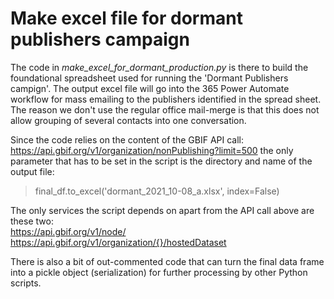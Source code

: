 
Make excel file for dormant publishers campaign
===============================================

The code in _make_excel_for_dormant_production.py_ is there to build the foundational spreadsheet used for running the 'Dormant Publishers campign'. The output excel file will go into the 365 Power Automate workflow for mass emailing to the publishers identified in the spread sheet. The reason we don't use the regular office mail-merge is that this does not allow grouping of several contacts into one conversation.

Since the code relies on the content of the GBIF API call: https://api.gbif.org/v1/organization/nonPublishing?limit=500
the only parameter that has to be set in the script is the directory and name of the output file:
>final_df.to_excel('dormant_2021_10-08_a.xlsx', index=False)

The only services the script depends on apart from the API call above are these two:  
https://api.gbif.org/v1/node/  
https://api.gbif.org/v1/organization/{}/hostedDataset


There is also a bit of out-commented code that can turn the final data frame into a pickle object (serialization) for further processing by other Python scripts.

